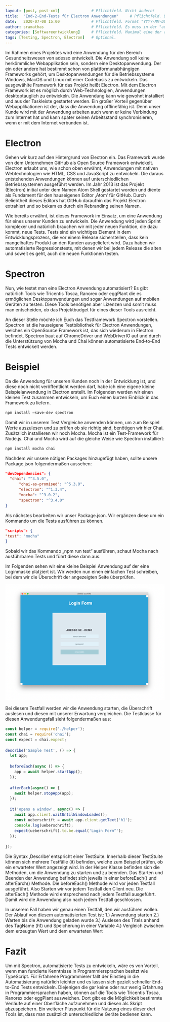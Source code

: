 ```yaml
---
layout: [post, post-xml]              # Pflichtfeld. Nicht ändern!
title:  "End-2-End-Tests für Electron Anwendungen"     # Pflichtfeld. Bitte einen Titel für den Blog Post angeben.
date:   2020-07-08 15:00              # Pflichtfeld. Format "YYYY-MM-DD HH:MM". Muss für Veröffentlichung in der Vergangenheit liegen. (Für Preview egal)
author: sramathas                     # Pflichtfeld. Es muss in der "authors.yml" einen Eintrag mit diesem Namen geben.
categories: [Softwareentwicklung]     # Pflichtfeld. Maximal eine der angegebenen Kategorien verwenden.
tags: [Testing, Spectron, Electron]   # Optional.
---
```


Im Rahmen eines Projektes wird eine Anwendung für den Bereich Gesundheitswesen von adesso entwickelt. 
Die Anwendung soll keine herkömmliche Webapplikation sein, sondern eine Desktopanwendung. 
Der ein oder andere hat bestimmt schon von plattformunabhängigen Frameworks gehört, um Desktopanwendungen für die Betriebssysteme Windows, MacOS und Linux mit einer Codebasis zu entwickeln. 
Das ausgewählte Framework für das Projekt heißt Electron. 
Mit dem Electron Framework ist es möglich durch Web-Technologien, Anwendungen desktoptauglich zu entwickeln. 
Die Anwendung kann wie gewohnt installiert und aus der Taskleiste gestartet werden. 
Ein großer Vorteil gegenüber Webapplikationen ist der, dass die Anwendung offlinefähig ist. 
Denn unser Kunde wird mit der Anwendung arbeiten auch wenn er keine Verbindung zum Internet hat und kann später seinen Arbeitsstand synchronisieren, wenn er mit dem Internet verbunden ist. 



# Electron

Gehen wir kurz auf den Hintergrund von Electron ein. 
Das Framework wurde von dem Unternehmen GitHub als Open Source Framework entwickelt. 
Electron erlaubt uns, wie schon oben erwähnt, Anwendungen mit nativen Webtechnologien wie HTML, CSS und JavaScript zu entwickeln. 
Die daraus entstehenden Anwendungen können auf unterschiedlichen Betriebssystemen ausgeführt werden. 
Im Jahr 2013 ist das Projekt (Electron) initial unter dem Namen Atom Shell gestartet worden und diente als Fundament für den hauseigenen Editor ‚Atom‘ für GitHub. 
Durch Beliebtheit dieses Editors hat GitHub daraufhin das Projekt Electron extrahiert und so bekam es durch ein Rebranding seinen Namen. 

Wie bereits erwähnt, ist dieses Framework im Einsatz, um eine Anwendung für eines unserer Kunden zu entwickeln. 
Die Anwendung wird jeden Sprint komplexer und natürlich brauchen wir mit jeder neuen Funktion, die dazu kommt, neue Tests. 
Tests sind ein wichtiges Element in dem Entwicklungsprozess, die vor einem Release sicherstellen, dass kein mangelhaftes Produkt an den Kunden ausgeliefert wird.
Dazu haben wir automatisierte Regressionstests, mit denen wir bei jedem Release die alten und soweit es geht, auch die neuen Funktionen testen.



# Spectron

Nun, wie testet man eine Electron Anwendung automatisiert? 
Es gibt natürlich Tools wie Tricentis Tosca, Ranorex oder eggPlant die es ermöglichen Desktopanwendungen und sogar Anwendungen auf mobilen Geräten zu testen. 
Diese Tools benötigen aber Lizenzen und somit muss man entscheiden, ob das Projektbudget für eines dieser Tools ausreicht. 
 
An dieser Stelle möchte ich Euch das Testframework Spectron vorstellen. 
Spectron ist die hauseigene Testbibliothek für Electron Anwendungen, welches ein OpenSource Framework ist, das sich wiederum in Electron befindet. 
Spectron baut auf ChromeDriver und WebDriverIO auf und durch die Unterstützung von Mocha und Chai können automatisierte End-to-End Tests entwickelt werden. 



# Beispiel

Da die Anwendung für unseren Kunden noch in der Entwicklung ist, und diese noch nicht veröffentlicht werden darf, habe ich eine eigene kleine Beispielanwendung in Electron erstellt. 
Im Folgenden werden wir einen kleinen Test zusammen entwickeln, um Euch einen kurzen Einblick in das Framework zu liefern.  
 
```sh
npm install –save-dev spectron 
```
 
 
Damit wir in unserem Test Vergleiche anwenden können, um zum Beispiel Werte auszulesen und zu prüfen ob sie richtig sind, benötigen wir hier Chai. 
Zusätzlich installieren wir noch Mocha. Mocha ist ein Test-Framework für Node.js. 
Chai und Mocha wird auf die gleiche Weise wie Spectron installiert: 

 ```sh
npm install mocha chai 
``` 


Nachdem wir unsere nötigen Packages hinzugefügt haben, sollte unsere Package.json folgendermaßen aussehen: 

```json
"devDependencies": { 
  "chai": "^3.5.0", 
      "chai-as-promised": "^5.3.0", 
      "electron": "^1.3.4", 
      "mocha": "^3.0.2", 
      "spectron": "^3.4.0" 
} 
```


Als nächstes bearbeiten wir unser Package.json. 
Wir ergänzen diese um ein Kommando um die Tests ausführen zu können.

```json
"scripts": { 
"test": "mocha" 
} 
```


Sobald wir das Kommando „npm run test“ ausführen, schaut Mocha nach ausführbaren Tests und führt diese dann aus. 

Im Folgenden sehen wir eine kleine Beispiel Anwendung auf der eine Loginmaske platziert ist. 
Wir werden nun einen einfachen Test schreiben, bei dem wir die Überschrift der angezeigten Seite überprüfen.

![Login Maske Demo Anwendung](assets/images/posts/electron-testen-mit-spectron/login_maske.png)

Bei diesem Testfall werden wir die Anwendung starten, die Überschrift auslesen und diesen mit unserer Erwartung vergleichen. 
Die Testklasse für diesen Anwendungsfall sieht folgendermaßen aus: 

```typescript
const helper = require('./helper'); 
const chai = require('chai'); 
const expect = chai.expect; 
 
describe('Sample Test', () => { 
  let app; 
 
  beforeEach(async () => { 
    app = await helper.startApp(); 
  }); 
 
  afterEach(async() => { 
    await helper.stopApp(app); 
  }); 
 
  it('opens a window', async() => { 
    await app.client.waitUntilWindowLoaded(); 
    const ueberschrift = await app.client.getText('h1'); 
    console.log(ueberschrift); 
    expect(ueberschrift).to.be.equal('Login Form^'); 
  }); 
 
}); 
```


Die Syntax ‚Describe‘ entspricht einer TestSuite. 
Innerhalb dieser TestStuite können sich mehrere Testfälle (it) befinden, welche zum Beispiel prüfen, ob ein erwarteter Wert angezeigt wird. 
In der Helper Klasse befinden sich die Methoden, um die Anwendung zu starten und zu beenden. 
Das Starten und Beenden der Anwendung befindet sich jeweils in einer beforeEach() und afterEarch() Methode. 
Die beforeEach() Methode wird vor jeden Testfall ausgeführt. 
Also Starten wir vor jedem Testfall den Client neu. 
Die afterEach() Methode wird entsprechend nach jedem Testfall ausgeführt. 
Damit wird die Anwendung also nach jedem Testfall geschlossen.  

In unserem Fall haben wir genau einen Testfall, den wir ausführen wollen. 
Der Ablauf von diesem automatisierten Test ist: 
1.)	    Anwendung starten 
2.)     Warten bis die Anwendung geladen wurde 
3.) 	Auslesen des Titels anhand des TagName (h1) und Speicherung in einer Variable 
4.) 	Vergleich zwischen dem erzeugten Wert und dem erwarteten Wert 


# Fazit

Um mit Spectron, automatisierte Tests zu entwickeln, wäre es von Vorteil, wenn man fundierte Kenntnisse in Programmiersprachen besitzt wie TypeScript. 
Für Erfahrene Programmierer fällt der Einstieg in die Automatisierung natürlich leichter und es lassen sich gezielt schneller End-to-End Tests entwickeln. 
Diejenigen die gar keine oder nur wenig Erfahrung in Programmiersprachen haben, können auf die Tools wie Tricentis Tosca, Ranorex oder eggPlant ausweichen. 
Dort gibt es die Möglichkeit bestimmte Verläufe auf einer Oberfläche aufzunehmen und diesen als Skript abzuspeichern. 
Ein weiterer Pluspunkt für die Nutzung eines dieser drei Tools ist, dass man zusätzlich unterschiedliche Geräte bedienen kann. 
